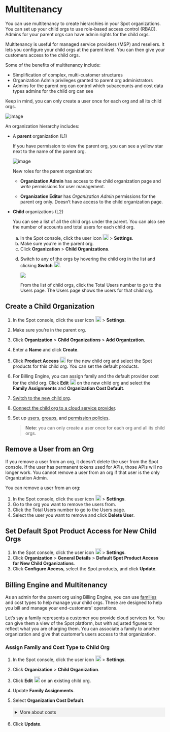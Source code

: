 <meta name="robots" content="noindex">

# Multitenancy

You can use multitenancy to create hierarchies in your Spot organizations. You can set up your child orgs to use role-based access control (RBAC). Admins for your parent orgs can have admin rights for the child orgs.

Multitenancy is useful for managed service providers (MSP) and resellers. It lets you configure your child orgs at the parent level. You can then give your customers access to the child orgs.

Some of the benefits of multitenancy include:

* Simplification of complex, multi-customer structures
* Organization Admin privileges granted to parent org administrators
* Admins for the parent org can control which subaccounts and cost data types admins for the child org can see

Keep in mind, you can only create a user once for each org and all its child orgs.

![image](https://github.com/user-attachments/assets/e56c2c26-0ce1-457c-93c1-e6318a446ba6)


An organization hierarchy includes:

* A **parent** organization (L1)

   If you have permission to view the parent org, you can see a yellow star next to the name of the parent org.

   ![image](https://github.com/user-attachments/assets/e3804457-73ac-4c2a-9ef1-68a5a2196fd2)

   New roles for the parent organization:

    * **Organization Admin** has access to the child organization page and <i>write</i> permissions for user management.

    * **Organization Editor** has <i>Organization Admin</i> permissions for the parent org only. Doesn’t have access to the child organization page.

* **Child** organizations (L2)

   You can see a list of all the child orgs under the parent. You can also see the number of accounts and total users for each child org.

   <ol style="list-style-type: lower-alpha;">
   <li>In the Spot console, click the user icon <img height="18" src="https://docs.spot.io/administration/_media/usericon.png"> > <b>Settings</b>.</li>
   <li>Make sure you’re in the parent org.</li>
   <li>Click <b>Organization</b> > <b>Child Organizations</b>.</li>
   <li><p>Switch to any of the orgs by hovering the child org in the list and clicking <b>Switch</b> <img height="18" src="https://github.com/user-attachments/assets/9d90a800-44d7-4446-ae4a-f90d04f20c7e">.</p>

     <p><img src="https://github.com/user-attachments/assets/bd7a64ba-72bb-48cc-952e-f71ebaac8a17"></p></li>

    <p>From the list of child orgs, click the Total Users number to go to the Users page. The Users page shows the users for that child org.</p>
    </ol>

## Create a Child Organization

1. In the Spot console, click the user icon <img height="18" src="https://docs.spot.io/administration/_media/usericon.png"> > <b>Settings</b>.
2. Make sure you’re in the parent org.
3. Click <b>Organization</b> > <b>Child Organizations</b> > **Add Organization**.
4. Enter a **Name** and click **Create**.
5. Click **Product Access** <img height="18" src="https://github.com/user-attachments/assets/5ca1d4bc-2aea-40d0-85f5-938cdcfbefd3"> for the new child org and select the Spot products for this child org. You can set the default products.
6. For Billing Engine, you can  assign family and the default provider cost for the child org. Click **Edit** <img height="18" src="https://github.com/user-attachments/assets/b5df3c94-bf99-4ac0-a24a-e4a043668e93"> on the new child org and select the **Family Assignments** and **Organization Cost Default**.
7. [Switch to the new child org](administration/organizations/?id=switch-organizations).
8. [Connect the child org to a cloud service provider](connect-your-cloud-provider/first-account/).
9. Set up [users](administration/users-a/), [groups](administration/groups/), and [permission policies](administration/policies/).

    > **Note**: you can only create a user once for each org and all its child orgs.

## Remove a User from an Org

If you remove a user from an org, it doesn’t delete the user from the Spot console. If the user has permanent tokens used for APIs, those APIs will no longer work. You cannot remove a user from an org if that user is the only Organization Admin.

You can remove a user from an org:
1. In the Spot console, click the user icon <img height="18" src="https://docs.spot.io/administration/_media/usericon.png"> > <b>Settings</b>.
2. Go to the org you want to remove the users from.
3. Click the Total Users number to go to the Users page.
4. Select the user you want to remove and click **Delete User**.

## Set Default Spot Product Access for New Child Orgs
1. In the Spot console, click the user icon <img height="18" src="https://docs.spot.io/administration/_media/usericon.png"> > <b>Settings</b>.
2. Click **Organization** > **General Details** > **Default Spot Product Access for New Child Organizations**.
3. Click **Configure Access**, select the Spot products, and click **Update**.

## Billing Engine and Multitenancy

As an admin for the parent org using Billing Engine, you can use [families](billing-engine/tutorials/families) and cost types to help manage your child orgs. These are designed to help you bill and manage your end-customers' operations.

Let’s say a family represents a customer you provide cloud services for. You can give them a view of the Spot platform, but with adjusted figures to reflect what you are charging them. You can associate a family to another organization and give that customer’s users access to that organization.

### Assign Family and Cost Type to Child Org

1. In the Spot console, click the user icon <img height="18" src="https://docs.spot.io/administration/_media/usericon.png"> > <b>Settings</b>.
2. Click **Organization** > **Child Organization**.
3. Click **Edit** <img height="18" src="https://github.com/user-attachments/assets/b5df3c94-bf99-4ac0-a24a-e4a043668e93"> on an existing child org.
4. Update **Family Assignments**.
5. Select **Organization Cost Default**.
     <details style="background:#f2f2f2; padding:6px; margin:10px 0px 0px 0px">
   <summary markdown="span">More about costs</summary>

   <div style="padding-left:16px">

    <b>Billed Cost</b>
       
      Billed cost is the basis for invoicing:
   
      <ul>
       <li>Includes all reduced rates and discounts.</li>
        
      <li>Excludes amortization of one-time or recurring purchases paid to cover future eligible charges. </li>
       </ul>
       
      Billed cost is typically used for cash-basis accounting, such as cost allocation, budgeting, and invoice reconciliation.
   
     <b>Effective Cost</b>
     
      Effective cost includes:

   <ul>
       <li>All reduced rates and discounts. </li>
     
      <li><p>Amortization of one-time or recurring purchases paid to cover future eligible charges. The amortized part is proportional to the data's pricing quantity and time granularity. </p>

      <p>Effective cost does not mix or blend costs across multiple charges of the same service. Effective cost is typically used to track and analyze spending trends.</p></li>
       </ul>
       
      <b>List Cost</b>

      List cost is calculated: <i>list unit price × corresponding pricing quantity</i>.
   
      List cost is typically used for calculating savings based on rate optimization activities, by comparing it with billed cost and effective cost.

   </div></details>

7. Click **Update**.
